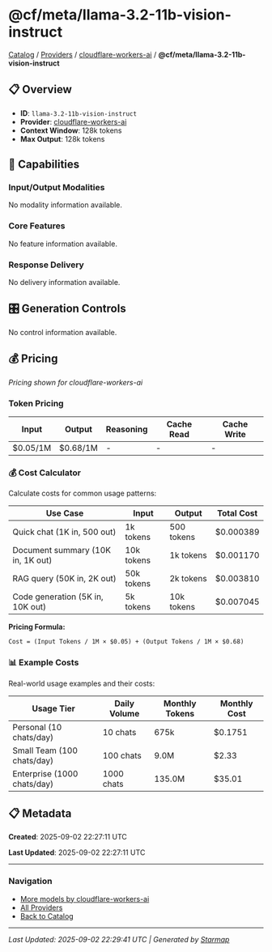 # @cf/meta/llama-3.2-11b-vision-instruct
  
[Catalog](../../../..) / [Providers](../../..) / [cloudflare-workers-ai](../..) / **@cf/meta/llama-3.2-11b-vision-instruct**


## 📋 Overview
  
- **ID**: `llama-3.2-11b-vision-instruct`
- **Provider**: [cloudflare-workers-ai](../)
- **Context Window**: 128k tokens
- **Max Output**: 128k tokens
  
## 🎯 Capabilities
  
### Input/Output Modalities
  
No modality information available.
  
### Core Features
  
No feature information available.
  
### Response Delivery
  
No delivery information available.
  
## 🎛️ Generation Controls
  
No control information available.
  
## 💰 Pricing
  
*Pricing shown for cloudflare-workers-ai*
  
  
### Token Pricing
  
| Input | Output | Reasoning | Cache Read | Cache Write |
|---------|---------|---------|---------|---------|
| $0.05/1M | $0.68/1M | - | - | - |

  
### 💰 Cost Calculator
  
Calculate costs for common usage patterns:
  
  
| Use Case | Input | Output | Total Cost |
|---------|---------|---------|---------|
| Quick chat (1K in, 500 out) | 1k tokens | 500 tokens | $0.000389 |
| Document summary (10K in, 1K out) | 10k tokens | 1k tokens | $0.001170 |
| RAG query (50K in, 2K out) | 50k tokens | 2k tokens | $0.003810 |
| Code generation (5K in, 10K out) | 5k tokens | 10k tokens | $0.007045 |

  
**Pricing Formula:**
  
```
Cost = (Input Tokens / 1M × $0.05) + (Output Tokens / 1M × $0.68)
```
  
### 📊 Example Costs
  
Real-world usage examples and their costs:
  
  
| Usage Tier | Daily Volume | Monthly Tokens | Monthly Cost |
|---------|---------|---------|---------|
| Personal (10 chats/day) | 10 chats | 675k | $0.1751 |
| Small Team (100 chats/day) | 100 chats | 9.0M | $2.33 |
| Enterprise (1000 chats/day) | 1000 chats | 135.0M | $35.01 |

  
## 📋 Metadata
  
**Created**: 2025-09-02 22:27:11 UTC
  
**Last Updated**: 2025-09-02 22:27:11 UTC
  
  
---
  
  
### Navigation

- [More models by cloudflare-workers-ai](../)
- [All Providers](../../../../providers)
- [Back to Catalog](../../../..)


---
_Last Updated: 2025-09-02 22:29:41 UTC | Generated by [Starmap](https://github.com/agentstation/starmap)_
